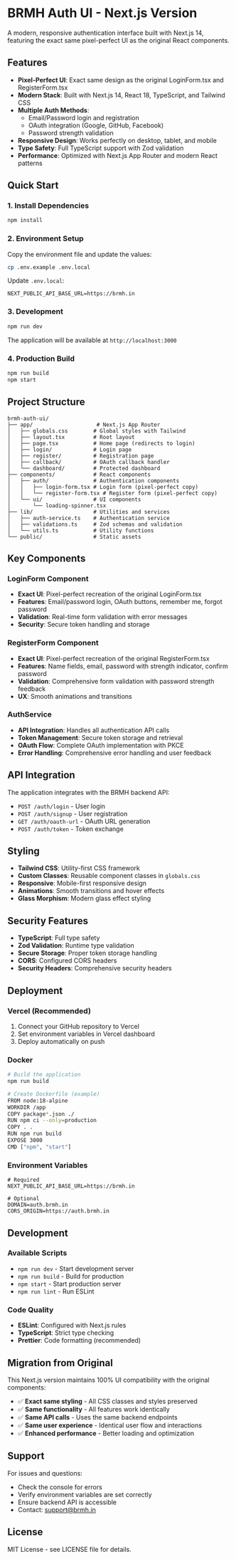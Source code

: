 # BRMH Auth UI - Next.js Version

A modern, responsive authentication interface built with Next.js 14, featuring the exact same pixel-perfect UI as the original React components.

## Features

- **Pixel-Perfect UI**: Exact same design as the original LoginForm.tsx and RegisterForm.tsx
- **Modern Stack**: Built with Next.js 14, React 18, TypeScript, and Tailwind CSS
- **Multiple Auth Methods**: 
  - Email/Password login and registration
  - OAuth integration (Google, GitHub, Facebook)
  - Password strength validation
- **Responsive Design**: Works perfectly on desktop, tablet, and mobile
- **Type Safety**: Full TypeScript support with Zod validation
- **Performance**: Optimized with Next.js App Router and modern React patterns

## Quick Start

### 1. Install Dependencies

```bash
npm install
```

### 2. Environment Setup

Copy the environment file and update the values:

```bash
cp .env.example .env.local
```

Update `.env.local`:
```env
NEXT_PUBLIC_API_BASE_URL=https://brmh.in
```

### 3. Development

```bash
npm run dev
```

The application will be available at `http://localhost:3000`

### 4. Production Build

```bash
npm run build
npm start
```

## Project Structure

```
brmh-auth-ui/
├── app/                    # Next.js App Router
│   ├── globals.css        # Global styles with Tailwind
│   ├── layout.tsx         # Root layout
│   ├── page.tsx           # Home page (redirects to login)
│   ├── login/             # Login page
│   ├── register/          # Registration page
│   ├── callback/          # OAuth callback handler
│   └── dashboard/         # Protected dashboard
├── components/            # React components
│   ├── auth/              # Authentication components
│   │   ├── login-form.tsx # Login form (pixel-perfect copy)
│   │   └── register-form.tsx # Register form (pixel-perfect copy)
│   └── ui/                # UI components
│       └── loading-spinner.tsx
├── lib/                   # Utilities and services
│   ├── auth-service.ts    # Authentication service
│   ├── validations.ts     # Zod schemas and validation
│   └── utils.ts           # Utility functions
└── public/                # Static assets
```

## Key Components

### LoginForm Component
- **Exact UI**: Pixel-perfect recreation of the original LoginForm.tsx
- **Features**: Email/password login, OAuth buttons, remember me, forgot password
- **Validation**: Real-time form validation with error messages
- **Security**: Secure token handling and storage

### RegisterForm Component
- **Exact UI**: Pixel-perfect recreation of the original RegisterForm.tsx
- **Features**: Name fields, email, password with strength indicator, confirm password
- **Validation**: Comprehensive form validation with password strength feedback
- **UX**: Smooth animations and transitions

### AuthService
- **API Integration**: Handles all authentication API calls
- **Token Management**: Secure token storage and retrieval
- **OAuth Flow**: Complete OAuth implementation with PKCE
- **Error Handling**: Comprehensive error handling and user feedback

## API Integration

The application integrates with the BRMH backend API:

- `POST /auth/login` - User login
- `POST /auth/signup` - User registration
- `GET /auth/oauth-url` - OAuth URL generation
- `POST /auth/token` - Token exchange

## Styling

- **Tailwind CSS**: Utility-first CSS framework
- **Custom Classes**: Reusable component classes in `globals.css`
- **Responsive**: Mobile-first responsive design
- **Animations**: Smooth transitions and hover effects
- **Glass Morphism**: Modern glass effect styling

## Security Features

- **TypeScript**: Full type safety
- **Zod Validation**: Runtime type validation
- **Secure Storage**: Proper token storage handling
- **CORS**: Configured CORS headers
- **Security Headers**: Comprehensive security headers

## Deployment

### Vercel (Recommended)

1. Connect your GitHub repository to Vercel
2. Set environment variables in Vercel dashboard
3. Deploy automatically on push

### Docker

```bash
# Build the application
npm run build

# Create Dockerfile (example)
FROM node:18-alpine
WORKDIR /app
COPY package*.json ./
RUN npm ci --only=production
COPY . .
RUN npm run build
EXPOSE 3000
CMD ["npm", "start"]
```

### Environment Variables

```env
# Required
NEXT_PUBLIC_API_BASE_URL=https://brmh.in

# Optional
DOMAIN=auth.brmh.in
CORS_ORIGIN=https://auth.brmh.in
```

## Development

### Available Scripts

- `npm run dev` - Start development server
- `npm run build` - Build for production
- `npm start` - Start production server
- `npm run lint` - Run ESLint

### Code Quality

- **ESLint**: Configured with Next.js rules
- **TypeScript**: Strict type checking
- **Prettier**: Code formatting (recommended)

## Migration from Original

This Next.js version maintains 100% UI compatibility with the original components:

- ✅ **Exact same styling** - All CSS classes and styles preserved
- ✅ **Same functionality** - All features work identically
- ✅ **Same API calls** - Uses the same backend endpoints
- ✅ **Same user experience** - Identical user flow and interactions
- ✅ **Enhanced performance** - Better loading and optimization

## Support

For issues and questions:
- Check the console for errors
- Verify environment variables are set correctly
- Ensure backend API is accessible
- Contact: support@brmh.in

## License

MIT License - see LICENSE file for details.